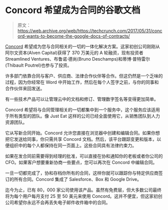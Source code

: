 # Concord 希望成为合同的谷歌文档 

> 原文：<https://web.archive.org/web/https://techcrunch.com/2017/05/31/concord-wants-to-become-the-google-docs-of-contracts/>

[Concord](https://web.archive.org/web/20221006080452/http://www.concordnow.com/) 希望成为您与合同相关的一切的一体化解决方案。这家初创公司刚刚从阿尔文资本(Alven Capital)获得了 370 万美元的 A 轮融资，现有投资者 Streamlined Ventures、布鲁诺·德尚(Bruno Deschamps)和蒂博·普特雷尔(Thibault Poutrel)也参与了投资。

许多部门依靠合同与客户、供应商、法律合作伙伴等合作。但这仍然是一个乏味的过程，因为你经常在 Word 中开始工作，然后在每个人签字之前，与你的同事和合作伙伴来回发送。

有一些技术产品可以让管理云中的文档和修订、管理数字签名等变得更加简单。

Concord 希望将与合同管理相关的一切都集中到一个服务中，这个服务应该适用于所有类型的团队。像 Just Eat 这样的公司已经全面使用它，从销售团队到人力资源团队。

它从写新合同开始。Concord 允许您直接在浏览器中创建和编辑合同。如果你想把它发送给同事，你只需共享 Concord 文档。然后，该平台跟踪变更和版本，以便组织中的每个人都保持在同一页面上。这些合同具有法律约束力。

如果在发合同前需要得到经理的批准，可以直接在协和通知你的老板或者你公司的 CFO。如果客户想要重新协商一些要点，您可以再次在 Concord 中编辑合同。

一旦一切都完成了，协和存档你所有的合同，这样你就可以跟踪你与特定供应商签订的所有合同。Concord 集成了 Salesforce、Box 和 Google Drive。

迄今为止，已有 80，000 家公司使用该产品。虽然有免费层，但大多数公司最终将为每个用户每月支付 25 至 50 美元来使用 Concord。这并不便宜，但这家初创公司希望你永远不会再丢失电子邮件收件箱中的合同。